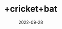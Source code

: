---
title: '+cricket+bat'
date: '2022-09-28' 
metatag: '' 
inventory: '1' 
draft: false 
# meta description 
shortDescripton: ''
description: 'sprts'
longdescription: ''
featured: True
# product Price
price: '5000.0'
# Product Short Description
shortDescription: ''
productID: '4FCE07CE-383F-ED11-996A-005056B3A416'
type: 'products'
category: 'sprts' 
thumnailproduct: 'https://eraconnect.blob.core.windows.net/product-images/bestofall/a739190c-7736-4bf9-b6ac-cccea44c5bc2.webp' 
images:
  - image: 'https://eraconnect.blob.core.windows.net/product-images/bestofall/a739190c-7736-4bf9-b6ac-cccea44c5bc2.webp'  
  - image: 'https://eraconnect.blob.core.windows.net/product-images/bestofall/a715ffae-c224-4b1f-a8e6-459c78b423ff.webp'  
  - image: 'https://eraconnect.blob.core.windows.net/product-images/bestofall/d4bd5804-02a7-4990-a9b0-e313f9eb7ec0.webp'  
Variants:
---